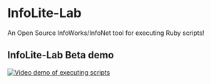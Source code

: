 # InfoLite-Lab

An Open Source InfoWorks/InfoNet tool for executing Ruby scripts!

## InfoLite-Lab Beta demo

[![Video demo of executing scripts](https://img.youtube.com/vi/kxfqf5nJXig/0.jpg)](https://www.youtube.com/watch?v=kxfqf5nJXig)
